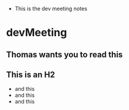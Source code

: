 - This is the dev meeting notes
# devMeeting
## Thomas wants you to read this
## This is an H2 
* and this
* and this
* and this

